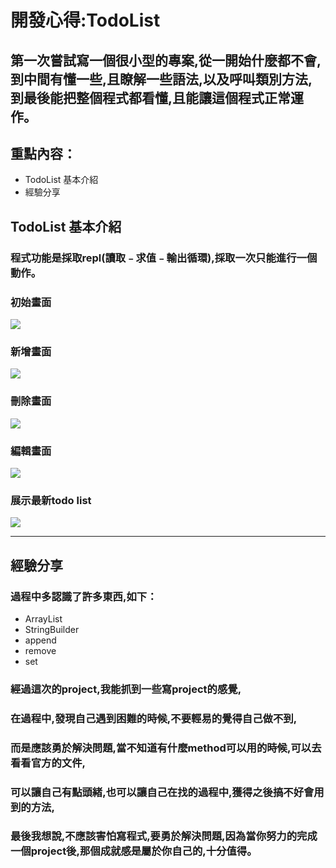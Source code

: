 # 開發心得:TodoList
## 第一次嘗試寫一個很小型的專案,從一開始什麼都不會,到中間有懂一些,且瞭解一些語法,以及呼叫類別方法,到最後能把整個程式都看懂,且能讓這個程式正常運作。
## 重點內容：
* TodoList 基本介紹
* 經驗分享 

## TodoList 基本介紹
### 程式功能是採取repl(讀取﹣求值﹣輸出循環),採取一次只能進行一個動作。
### 初始畫面
![](https://i.imgur.com/y5DLRwf.jpg)
### 新增畫面
![](https://i.imgur.com/N3BtKb5.jpg)
### 刪除畫面
![](https://i.imgur.com/FLnaf7S.jpg)
### 編輯畫面
![](https://i.imgur.com/3jR0Cns.jpg)
### 展示最新todo list
![](https://i.imgur.com/fTg9JJ4.jpg)

_________
## 經驗分享
### 過程中多認識了許多東西,如下：
* ArrayList<String>
* StringBuilder
* append
* remove
* set
### 經過這次的project,我能抓到一些寫project的感覺,
### 在過程中,發現自己遇到困難的時候,不要輕易的覺得自己做不到,
### 而是應該勇於解決問題,當不知道有什麼method可以用的時候,可以去看看官方的文件,
### 可以讓自己有點頭緒,也可以讓自己在找的過程中,獲得之後搞不好會用到的方法,
### 最後我想說,不應該害怕寫程式,要勇於解決問題,因為當你努力的完成一個project後,那個成就感是屬於你自己的,十分值得。
    



